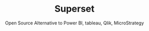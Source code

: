 ---
 title: Superset
 subtitle: Open Source Alternative to Power BI, tableau, Qlik, MicroStrategy
 description: Apache Superset is a Data Visualization and Data Exploration Platform
 image: https://cdn.prod.website-files.com/6220c55c69733896bb8a4724/63f5bef5ef7b9e2e8a9c57e7_nsMA07TT7Vi3tqYVKQ4gZcUBHqALm2wy7K12elFZDEo.png
 image-alt: superset-logo
 license: Apache 2.0
 tags: ["database","tools"]
 type: Database
 github: https://github.com/apache/superset
 link:  https://superset.apache.org/
 description2: Superset is a powerful open-source data exploration and visualization platform. It allows users to easily connect to various data sources, explore data through interactive dashboards, and create stunning visualizations to uncover insights. Built on top of Apache Druid, Superset leverages its high-performance data ingestion and query capabilities to deliver fast and efficient data exploration experiences. With its intuitive interface and extensive customization options, Superset empowers both data analysts and data scientists to effectively communicate their findings through visually compelling dashboards and reports.
---